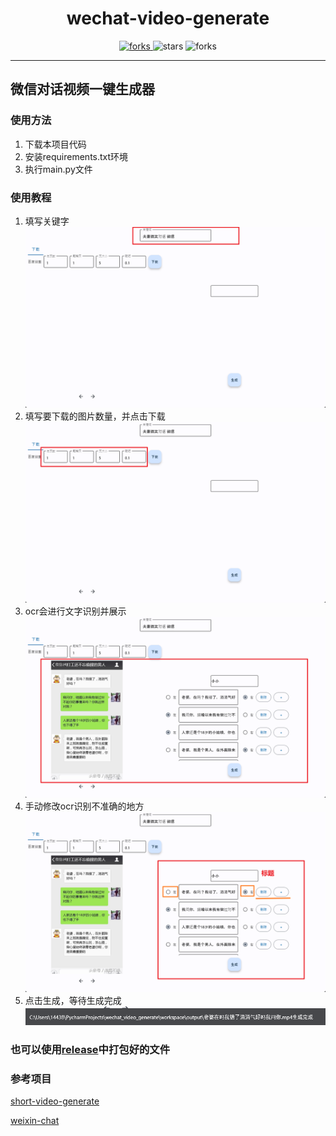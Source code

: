 <h1 align="center">wechat-video-generate</h1>

<p align="center">
  <a href="#下载">
    <img src="https://img.shields.io/github/downloads/cuifengcn/wechat-video-generate/total?style=flat-square" alt="forks">
  </a>
  <img src="https://img.shields.io/github/stars/cuifengcn/wechat-video-generate?style=flat-square" alt="stars">
  <img src="https://img.shields.io/github/forks/cuifengcn/wechat-video-generate?style=flat-square" alt="forks">
</p>

___

## 微信对话视频一键生成器
### 使用方法
1. 下载本项目代码
2. 安装requirements.txt环境
3. 执行main.py文件

### 使用教程
1. 填写关键字
![](docs/1.png)
2. 填写要下载的图片数量，并点击下载
![](docs/2.png)
3. ocr会进行文字识别并展示
![](docs/3.png)
4. 手动修改ocr识别不准确的地方
![](docs/4.png)
5. 点击生成，等待生成完成
![](docs/5.png)
### 也可以使用[release](https://github.com/cuifengcn/wechat-video-generate/releases)中打包好的文件

### 参考项目
[short-video-generate](https://github.com/ayuLiao/short-video-generate)

[weixin-chat](https://gitee.com/lifeixue/weixin-chat)
